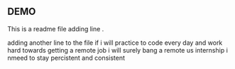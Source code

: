 ## DEMO
This is a readme file
adding line .

adding another line to the file
if i  will practice to code every day
and work hard towards getting a remote job i will surely 
bang a remote us internship i nmeed to 
stay percistent and consistent
